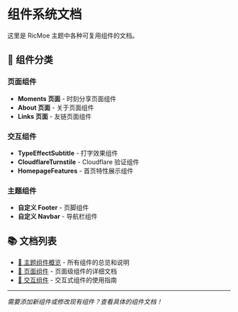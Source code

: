# 组件系统文档

这里是 RicMoe 主题中各种可复用组件的文档。

## 🧩 组件分类

### 页面组件
- **Moments 页面** - 时刻分享页面组件
- **About 页面** - 关于页面组件
- **Links 页面** - 友链页面组件

### 交互组件
- **TypeEffectSubtitle** - 打字效果组件
- **CloudflareTurnstile** - Cloudflare 验证组件
- **HomepageFeatures** - 首页特性展示组件

### 主题组件
- **自定义 Footer** - 页脚组件
- **自定义 Navbar** - 导航栏组件

## 📚 文档列表

- [🎨 主题组件概览](./overview) - 所有组件的总览和说明
- [📄 页面组件](./pages) - 页面级组件的详细文档
- [🎯 交互组件](./interactive) - 交互式组件的使用指南

---

*需要添加新组件或修改现有组件？查看具体的组件文档！*
